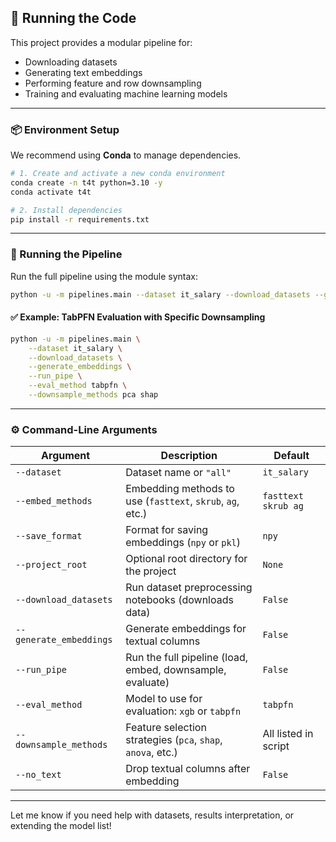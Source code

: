 ## 🚀 Running the Code

This project provides a modular pipeline for:

- Downloading datasets
- Generating text embeddings
- Performing feature and row downsampling
- Training and evaluating machine learning models

---

### 📦 Environment Setup

We recommend using **Conda** to manage dependencies.

```bash
# 1. Create and activate a new conda environment
conda create -n t4t python=3.10 -y
conda activate t4t

# 2. Install dependencies
pip install -r requirements.txt
```

---

### 🏃 Running the Pipeline

Run the full pipeline using the module syntax:

```bash
python -u -m pipelines.main --dataset it_salary --download_datasets --generate_embeddings --run_pipe
```

#### ✅ Example: TabPFN Evaluation with Specific Downsampling

```bash
python -u -m pipelines.main \
    --dataset it_salary \
    --download_datasets \
    --generate_embeddings \
    --run_pipe \
    --eval_method tabpfn \
    --downsample_methods pca shap
```

---

### ⚙️ Command-Line Arguments

| Argument               | Description                                                                 | Default                |
|------------------------|-----------------------------------------------------------------------------|------------------------|
| `--dataset`            | Dataset name or `"all"`                                                     | `it_salary`            |
| `--embed_methods`      | Embedding methods to use (`fasttext`, `skrub`, `ag`, etc.)                  | `fasttext skrub ag`    |
| `--save_format`        | Format for saving embeddings (`npy` or `pkl`)                               | `npy`                  |
| `--project_root`       | Optional root directory for the project                                     | `None`                 |
| `--download_datasets`  | Run dataset preprocessing notebooks (downloads data)                        | `False`                |
| `--generate_embeddings`| Generate embeddings for textual columns                                     | `False`                |
| `--run_pipe`           | Run the full pipeline (load, embed, downsample, evaluate)                   | `False`                |
| `--eval_method`        | Model to use for evaluation: `xgb` or `tabpfn`                              | `tabpfn`               |
| `--downsample_methods` | Feature selection strategies (`pca`, `shap`, `anova`, etc.)                 | All listed in script   |
| `--no_text`            | Drop textual columns after embedding                                        | `False`                |

---

Let me know if you need help with datasets, results interpretation, or extending the model list!
